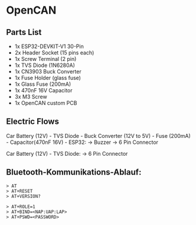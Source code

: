 # OpenCAN

## Parts List
- 1x ESP32-DEVKIT-V1 30-Pin
- 2x Header Socket (15 pins each)
- 1x Screw Terminal (2 pin)
- 1x TVS Diode (1N6280A)
- 1x CN3903 Buck Converter
- 1x Fuse Holder (glass fuse)
- 1x Glass Fuse (200mA)
- 1x 470nF 16V Capacitor
- 3x M3 Screw
- 1x OpenCAN custom PCB

## Electric Flows
Car Battery (12V) - TVS Diode - Buck Converter (12V to 5V) - Fuse (200mA) - Capacitor(470nF 16V) - ESP32:
-> Buzzer
-> 6 Pin Connector

Car Battery (12V) - TVS Diode:
-> 6 Pin Connector


## Bluetooth-Kommunikations-Ablauf:
```
> AT
> AT+RESET
> AT+VERSION?

> AT+ROLE=1
> AT+BIND=<NAP:UAP:LAP>
> AT+PSWD=<PASSWORD>
```
